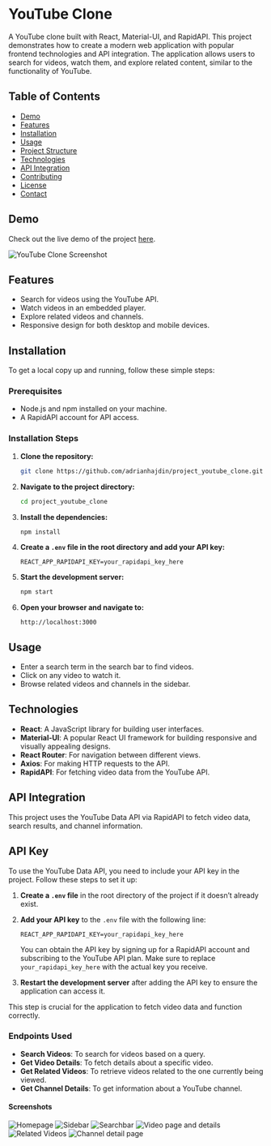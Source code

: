 # YouTube Clone

A YouTube clone built with React, Material-UI, and RapidAPI. This project demonstrates how to create a modern web application with popular frontend technologies and API integration. The application allows users to search for videos, watch them, and explore related content, similar to the functionality of YouTube.

## Table of Contents
- [Demo](#demo)
- [Features](#features)
- [Installation](#installation)
- [Usage](#usage)
- [Project Structure](#project-structure)
- [Technologies](#technologies)
- [API Integration](#api-integration)
- [Contributing](#contributing)
- [License](#license)
- [Contact](#contact)

## Demo

Check out the live demo of the project [here](https://project-url).

![YouTube Clone Screenshot](screenshot.png)

## Features

- Search for videos using the YouTube API.
- Watch videos in an embedded player.
- Explore related videos and channels.
- Responsive design for both desktop and mobile devices.

## Installation

To get a local copy up and running, follow these simple steps:

### Prerequisites

- Node.js and npm installed on your machine.
- A RapidAPI account for API access.

### Installation Steps

1. **Clone the repository:**
    ```bash
    git clone https://github.com/adrianhajdin/project_youtube_clone.git
    ```
   
2. **Navigate to the project directory:**
    ```bash
    cd project_youtube_clone
    ```

3. **Install the dependencies:**
    ```bash
    npm install
    ```

4. **Create a `.env` file in the root directory and add your API key:**
    ```plaintext
    REACT_APP_RAPIDAPI_KEY=your_rapidapi_key_here
    ```

5. **Start the development server:**
    ```bash
    npm start
    ```

6. **Open your browser and navigate to:**
    ```
    http://localhost:3000
    ```

## Usage

- Enter a search term in the search bar to find videos.
- Click on any video to watch it.
- Browse related videos and channels in the sidebar.

## Technologies

- **React**: A JavaScript library for building user interfaces.
- **Material-UI**: A popular React UI framework for building responsive and visually appealing designs.
- **React Router**: For navigation between different views.
- **Axios**: For making HTTP requests to the API.
- **RapidAPI**: For fetching video data from the YouTube API.

## API Integration

This project uses the YouTube Data API via RapidAPI to fetch video data, search results, and channel information.

## API Key

To use the YouTube Data API, you need to include your API key in the project. Follow these steps to set it up:

1. **Create a `.env` file** in the root directory of the project if it doesn’t already exist.

2. **Add your API key** to the `.env` file with the following line:
    ```plaintext
    REACT_APP_RAPIDAPI_KEY=your_rapidapi_key_here
    ```

   You can obtain the API key by signing up for a RapidAPI account and subscribing to the YouTube API plan. Make sure to replace `your_rapidapi_key_here` with the actual key you receive.

3. **Restart the development server** after adding the API key to ensure the application can access it.

This step is crucial for the application to fetch video data and function correctly.


### Endpoints Used

- **Search Videos**: To search for videos based on a query.
- **Get Video Details**: To fetch details about a specific video.
- **Get Related Videos**: To retrieve videos related to the one currently being viewed.
- **Get Channel Details**: To get information about a YouTube channel.

#### Screenshots

![Homepage](<public/Screenshots/Screenshot 2024-08-20 at 6.11.30 PM.png>)
![Sidebar](<public/Screenshots/Screenshot 2024-08-20 at 6.11.37 PM.png>)
![Searchbar](<public/Screenshots/Screenshot 2024-08-20 at 6.11.46 PM.png>)
![Video page and details](<public/Screenshots/Screenshot 2024-08-20 at 6.11.58 PM.png>)
![Related Videos](<public/Screenshots/Screenshot 2024-08-20 at 6.12.06 PM.png>)
![Channel detail page](<public/Screenshots/Screenshot 2024-08-22 at 11.00.41 AM.png>)